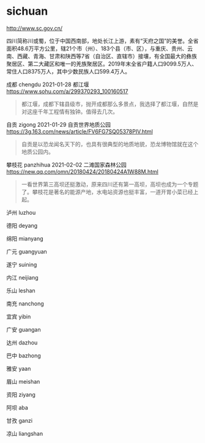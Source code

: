 # sichuan

http://www.sc.gov.cn/

四川简称川或蜀，位于中国西南部，地处长江上游，素有“天府之国”的美誉。全省面积48.6万平方公里，辖21个市（州）、183个县（市、区），与重庆、贵州、云南、西藏、青海、甘肃和陕西等7省（自治区、直辖市）接壤，有全国最大的彝族聚居区、第二大藏区和唯一的羌族聚居区。2019年末全省户籍人口9099.5万人、常住人口8375万人，其中少数民族人口599.4万人。

成都 chengdu 2021-01-28 都江堰 https://www.sohu.com/a/299370293_100160517

> 都江堰，成都下辖县级市，抛开成都那么多景点，我选择了都江堰，自然是对这座千年工程情有独钟。值得去几次。

自贡 zigong 2021-01-29 自贡世界地质公园 https://3g.163.com/news/article/FV6FG7SQ05378PIV.html

> 自贡是以恐龙闻名天下的，也具有很典型的地质地貌，恐龙博物馆就在这个地质公园内。

攀枝花 panzhihua 2021-02-02 二滩国家森林公园 https://new.qq.com/omn/20180424/20180424A1W88M.html

> 一看世界第三高坝还挺激动，原来四川还有第一高坝，高坝也成为一个专题了。攀枝花是著名的能源产地，水电站资源也挺丰富，一道开胃小菜已经上起。

泸州 luzhou

德阳 deyang

绵阳 mianyang

广元 guangyuan

遂宁 suining

内江 neijiang

乐山 leshan

南充 nanchong

宜宾 yibin

广安 guangan

达州 dazhou

巴中 bazhong

雅安 yaan

眉山 meishan

资阳 ziyang

阿坝 aba

甘孜 ganzi

凉山 liangshan

